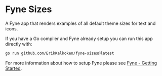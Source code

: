 # Fyne Sizes

A Fyne app that renders examples of all default theme sizes for text and icons.

If you have a Go compiler and Fyne already setup you can run this app directly with:

```sh
go run github.com/ErikKalkoken/fyne-sizes@latest
```

For more information about how to setup Fyne please see [Fyne - Getting Started](https://docs.fyne.io/started/).

